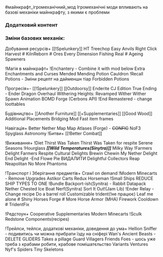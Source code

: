 #майнкрафт_ігромеханічний_мод 
Ігромеханічні моди впливають на базові механіки майнкрафту, з якими є проблеми

### Додатковий контент

### Зміни базових механік:

Добування ресурсів+
	[[!Spelunkery]]
	HT Treechop
	Easy Anvils
	Right Click Harvest
	# KilnReborn
	# Ores Every Dimension
	Fishing Real
	# Ageing Spawners
	


!Магія в майнкрафт+
	!Enchantery - Combine it with mod below
	Extra Enchantments and Curses
	Mended Mending
	Potion Cauldron
	!Recall Potions - Зміни рецепт на дайменшн тіар
	Forbidden Potions

Прогресія+-
	[[!Spelunkery]]
	[[Outdoorsy]]
	Enderite CJ Edition
	True Ending - Ender Dragon Overhaul
	Withering Heights: Revamped Wither
	Wither Spawn Animation
	BOMD Forge (Cerbons API)
	!End Remastered - change loottables

Будівництво+
	[[Another Furniture]]
	[[+Supplementaries]]
	[[Good Wood]]
	Additional Placements
	Bridging Mod
	Fast item frames


Навігація+
	Better Nether Map
	Map Atlases (Forge) - ~~CONFIG~~
	NoF3
	Spyglass Astronomy
!Битви+
	[[!Better Combat]]

!Виживання+
	!Diet
	Thirst Was Taken
	Thirst Was Taken for respite
	Serene Seasons
	!Hourglass
	___[[Wild Temperatures(Sinytra)]]___
	Milky Way
	!Farmers Delight
		Farmers Respite
		Cultural Delights
		Brewin Chewin
		My Nether Delight
		End Delight -End Flowe Pie ВИДАЛИТИ
		Delightful
		Collectors Reap
	Neapolitan
	No More Phantoms

!Транспорт і Зберігання предметів+
	Crawl on demand
	!Modern Minecarts - Remove Upgrades
	Astikor Carts Redux
	Horseman
	!Small Ships REDUCE SHIP TYPES TO ONE
	!Bundle Backport-ish(Synitra) - Rabbit Datapack
	Nether Chested
	Ice Boat Nerf(Synitra)
	Sort It Out!(Jam Lib)
	!Ender Relay - Change recipe
	Do a barrel roll
	Customizable trident(!не працює)
	Leaf me alone
	# Shiny Horses Forge
	# More Horse Armor (MHA)
	Firework Cooldown
	# TridentFix

!Редстоун+
	Cooperative
	Supplementaries
	Modern Minecarts
	!Sculk Redstone Components(recipes)

!Трейлси, тейлси, додаткові механіки, доведення до ума+
	Hellion Sniffer - подивитись чи можна прибрати їзду на сніфері
	Wan's Ancient Beasts - DELETE GLIDERS 
	Takes a pillage
	Guard Villagers
	Friends Foes - шось уже треба з крабами робити, крабове помішатєльство
	Variants Ventures
	Nyf's Spiders
	Tiny Skeletons